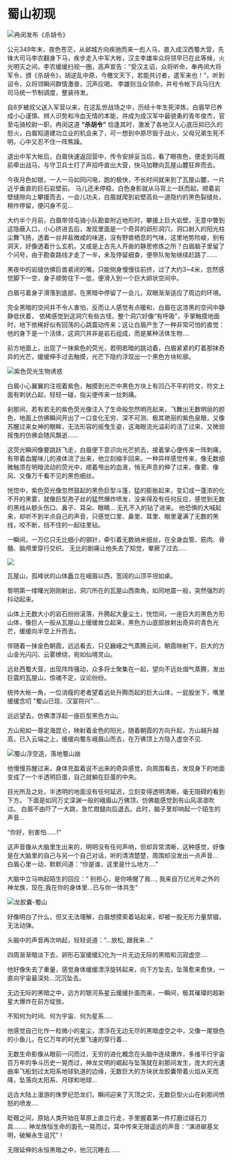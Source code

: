 # 蜀山初现

![冉闵发布《杀胡令》](../.gitbook/assets/123.jpg)

公元349年末，夜色苍茫，从邺城方向疾驰而来一彪人马，直入成汉西蜀大营，先锋大司马李农翻身下马，疾步走入中军大帐，汉主李雄率众将领早已在此等候，火光明灭之间，李农缓缓扫视一圈，高声宣告：“受汉主诏，众将听命，奉冉闵大将军令，颁《杀胡令》，胡逆乱中原，今檄文天下，若能共讨者，遣军来也！”，听到诏令，众将领瞬间群情激奋，沉声应喝。 李雄则当众领命，并号令帐下兵马归大司马统一节制调度，整装待发。



自8岁被叔父送入军营以来，在这乱世战场之中，历经十年生死淬炼，白眉早已养成小心谨慎、辨人识势和冷血无情的本能，并成为成汉军中最骁勇的青年俊杰，官至屯骑校尉一职，冉闵这道 **“杀胡令”** 恰逢其时，激发了各地汉人心底压抑已久的怒火，白眉知道建功立业的机会来了，可一想到中原尽毁于战火，父母兄弟生死不明，心中又忍不住一阵焦躁。



退出中军大帐后，白眉快速返回营中，传令安排妥当后，看了眼夜色，便走到马厩前牵出战马，与守卫兵士打了声招呼直出大营，快马加鞭向瓦屋山麓狂奔而去。



今夜月色如银，一人一马如同闪电，跑的极快，不长时间就来到了瓦屋山麓，一片近乎垂直的巨石岩壁前。 马儿还未停稳，白色身影就从马背上一跃而起，顺着岩壁缝隙向上攀援而去，一会儿功夫，白眉就爬到岩壁高处一道隐约的黑色裂缝处，稍作停留，便闪身不见...



大约半个月前，白眉带领屯骑小队勘查附近地形时，攀援上巨大岩壁，无意中瞥到这隐蔽入口，小心挤进去后，发现里面是一个奇异的卵形洞穴，洞口射入的阳光柱尘舞飞扬，透着一丝井盐微咸的味道，没有野兽栖息的气味，这里地势险峻，别有洞天，好像透着什么玄机，又或是上古先人开凿的静思修炼之所？白眉脑子里留了个问号，由于勘查路线才走了一半，未及停留细查，便带队匆匆继续赶路了......



黑夜中的岩缝仿佛巨兽紧闭的嘴，只能侧身慢慢往前挤，过了大约3\~4米，忽然感觉脚下一空，身子顺势往下一低，便滑入到一个巨大卵状空间中。



白眉弓着身子滑落到底部，在黑暗中停留了一会儿，双眼渐渐适应了周边的环境。

完全黑暗的空间并不令人害怕，反而让人感觉有点暖和，白眉在这漆黑的空间中静静低伏着， 依稀感觉到这洞穴有些古怪，整个洞穴好像“有呼吸”，手掌触摸地面时，地下依稀好似有回荡的心跳震动传来；这让白眉产生了一种非常可怕的直觉：他的身下是一个活体，这洞穴并非是岩石组成，而是某种活体生物....



前方地面上，出现了一抹紫色的荧光，若明若暗的跳动着，白眉紧紧的盯着那抹奇异的光芒，缓缓伸手过去触摸，光芒下隐约浮现出一个黑色方块轮廓。

![紫色荧光生物诱惑](../.gitbook/assets/maxresdefault.jpeg)

白眉小心翼翼的注视着紫色，触摸到光芒中黑色方块上有凹凸不平的符文，符文上面有刺状凸起，轻轻一碰，指尖便传来一丝刺痛。



刹那间，若有若无的紫色荧光像注入了生命般忽然明亮起来，飞舞出无数明丽的颜色，地面上仿佛瞬间开出了一口变化无穷、深不可测、极其艳丽的紫色泉眼，又像苏醒过来女神的眼眸，无法形容的摇曳生姿，这海眼流光溢彩的活了过来、又微弱摇曳的仿佛会随风飘逝......



这荧光瞬间像要跳跃飞走，白眉便下意识向光芒抓去，接着掌心便传来一阵刺痛，有带着血腥味儿的液体流了出来，他立刻缩手回来。一种异样感觉传来，像无数细微触须在明暗流动的荧光中，顺着甩出的血液，悄无声息的伸了过来，像雾、像风、又像万千看不见的黑色细丝。



恍惚中，紫色荧光像忽然鼓起的黑色巨型斗篷，猛的膨胀起来，变幻成一蓬浓的化不开的黑雾，就像巨型孢子丝的猛然爆炸喷发，没来得及有任何反应，感觉到无数的黑线从额头伤口、鼻子、耳朵、眼睛... 无孔不入的钻了进来。 他恐惧的大喊起来，却听不到半点自己的声音，只感觉口里、鼻里、耳里、眼里灌满了无数的黑线，咬不断，挡不住的一起往里钻。



一瞬间，一万亿只无比细小的钢针，牵引着无数纳米细丝，在全身血管、筋肉、骨髓、脑颅里穿行交织。 无比的剧痛让他失去了知觉，晕厥了过去.....

![](../.gitbook/assets/仙山.jpeg)

瓦屋山，孤峰状的山体矗立在峨眉以西，宽阔的山顶平坦如桌。

&#x20;黎明第一缕曙光刚刚射出，洞穴所在的瓦屋山西南角，如同地震一般，突然强烈的抖动起来。&#x20;

山体上无数大小的岩石纷纷滚落，升腾起大量尘土，恍惚间，一座巨大的黑色方形山体，像巨人一般从瓦屋山上缓缓耸立起来，黑色方山底部放射出奇异的青色光芒，缓缓向半空上升而去。

伴随着一抹金色朝霞，远远看去，只见巍峨之气蒸腾云间，朝霞映射下，巨大的方山金光闪闪、云雾缭绕，宛如仙境灵山。&#x20;

远处西蜀大营，出现阵阵骚动，众多将士聚集在一起，望向不远处烟气蒸腾，发出巨震的瓦屋山，惊魂不定，议论纷纷。

&#x20;统帅大帐一角，一位消瘦的老者望着远处升腾而起的巨大山体，一屁股坐下，嘴里缓缓念叨 "蜀山已现、汉室将兴"....&#x20;

远远望去，仿佛漂浮起一座巨型黑色方山。&#x20;

方山宛如一尊定海昆仑，映射着金色的阳光，随着朝霞的方向升起，方山越升越高，已入云端之上，缓缓向蜀东峨眉山而去，在万佛顶上方隐入虚空不见.



![蜀山浮空造，落地蜀山崩                                    ](../.gitbook/assets/1000.jpeg)

他慢慢苏醒过来，身体充盈着说不出来的奇异感觉，向周围看去，发现身下的地面变成了一个半透明巨蛋，自己就躺在巨蛋的中央。

目光所及之处，半透明的地面没有任何延迟，立刻变得透明清晰，毫无阻碍的看到下方。 下面是如同万丈深渊一般的峨眉山万佛顶，仿佛能感觉到有山风凛凛吹过。 白眉不由吓了一大跳，急忙蹬腿向后退去。此时，脑子里却响起一个陌生的声音...



“你好，别害怕......!”



这声音像从大脑里生出来的，明明没有任何声响，但却异常清晰，这种感觉，好像是在大脑里的自己与另一个自己对话，听的清清楚楚，周围却没发出一点声音... 白眉心里一动，默默问道：“你是谁，这里是什么地方....”&#x20;

大脑中立马响起陌生的回应：“ 别担心，是你唤醒了我..., 我来自万亿光年之外的神龙族，现在,我在你的身体里...已与你一体共生“

![ 龙胶囊-蜀山](../.gitbook/assets/1.png)

好像明白了什么，但又无法理解，白眉想摸索着站起来，却被一股无形力量禁锢，无法动弹。&#x20;

头脑中的声音再次响起，轻轻说道：”...放松, 跟我来...“

四周渐渐暗淡下去，卵形石室缓缓幻化为一片无边无际的黑暗和沉寂虚空....&#x20;

他好像失去了重量，感觉身体缓缓漂浮旋转起来，向下方坠去，坠落愈来愈快，一直向宇宙最深处...沉沉坠去。&#x20;

无边无际的黑暗之中，远方的银河系星云缓缓扑面而来，一瞬间，极其璀璨的超新星大爆炸在前方绽放。

&#x20;不知何为时间、何为宇宙、何为星系.....&#x20;

他感觉自己化作一粒微小的星尘，漂浮在无边无尽的黑暗虚空之中，又像一尾银色的小鱼儿，在亿万年的时光里飞速的穿行着...&#x20;

无数生命影像从眼前一闪而过，无穷的进化概念在头脑中连续爆炸，多维平行宇宙百万年的争斗历史一晃而过，神龙文明的崛起与坠落就在刹那间发生，庞大的光速曲率飞船划过太阳系地球轨道的边缘，无数巨大的方块状龙胶囊带着火焰从天而降，坠落向太阳系、月球和地球...&#x20;

远古大陆上漫游的侏罗纪恐龙们，瞬间迎来了灭顶之灾，无数巨型火山在刹那间愤怒的喷发....

眨眼之间，原始人类开始在草原上直立行走，手里握着第一件打磨过燧石刀具........ 神龙族恒生命的面孔一晃而过，耳中传来无限遥远的声音：“演进碳基文明，破解永生诅咒”！

无限延伸的永恒黑暗之中，他沉沉睡去......
